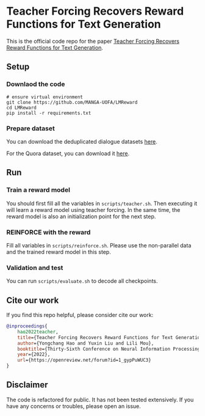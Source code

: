 # Teacher Forcing Recovers Reward Functions for Text Generation


This is the official code repo for the paper [Teacher Forcing Recovers Reward Functions for Text Generation](https://arxiv.org/abs/2210.08708). 


## Setup

### Downlaod the code
```shell
# ensure virtual environment
git clone https://github.com/MANGA-UOFA/LMReward
cd LMReward
pip install -r requirements.txt
```

### Prepare dataset

You can download the deduplicated dialogue datasets [here](https://github.com/yq-wen/overlapping-datasets).

For the Quora dataset, you can download it [here](https://www.kaggle.com/c/quora-question-pairs).

## Run 

### Train a reward model

You should first fill all the variables in `scripts/teacher.sh`. Then executing it will learn a reward model using teacher forcing. In the same time, the reward model is also an initialization point for the next step.

### REINFORCE with the reward

Fill all variables in `scripts/reinforce.sh`. Please use the non-parallel data and the trained reward model in this step.

### Validation and test
You can run `scripts/evaluate.sh` to decode all checkpoints.




## Cite our work
If you find this repo helpful, please consider cite our work:
```bibtex
@inproceedings{
    hao2022teacher,
    title={Teacher Forcing Recovers Reward Functions for Text Generation},
    author={Yongchang Hao and Yuxin Liu and Lili Mou},
    booktitle={Thirty-Sixth Conference on Neural Information Processing Systems},
    year={2022},
    url={https://openreview.net/forum?id=1_gypPuWUC3}
}
```

## Disclaimer

The code is refactored for public. It has not been tested extensively. If you have any concerns or troubles, please open an issue.